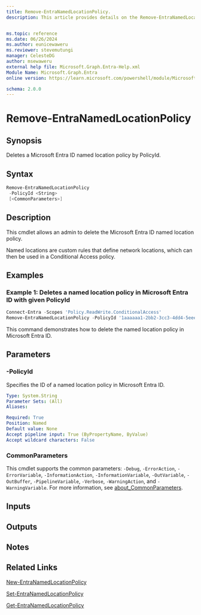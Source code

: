 ```yaml
---
title: Remove-EntraNamedLocationPolicy.
description: This article provides details on the Remove-EntraNamedLocationPolicy command.


ms.topic: reference
ms.date: 06/26/2024
ms.author: eunicewaweru
ms.reviewer: stevemutungi
manager: CelesteDG
author: msewaweru
external help file: Microsoft.Graph.Entra-Help.xml
Module Name: Microsoft.Graph.Entra
online version: https://learn.microsoft.com/powershell/module/Microsoft.Graph.Entra/Remove-EntraNamedLocationPolicy

schema: 2.0.0
---
```


# Remove-EntraNamedLocationPolicy

## Synopsis

Deletes a Microsoft Entra ID named location policy by PolicyId.

## Syntax

```powershell
Remove-EntraNamedLocationPolicy 
 -PolicyId <String> 
 [<CommonParameters>]
```

## Description

This cmdlet allows an admin to delete the Microsoft Entra ID named location policy.

Named locations are custom rules that define network locations, which can then be used in a Conditional Access policy.

## Examples

### Example 1: Deletes a named location policy in  Microsoft Entra ID with given PolicyId

```Powershell
Connect-Entra -Scopes 'Policy.ReadWrite.ConditionalAccess'
Remove-EntraNamedLocationPolicy -PolicyId '1aaaaaa1-2bb2-3cc3-4dd4-5eeeeeeeeee5'
```

This command demonstrates how to delete the named location policy in  Microsoft Entra ID.

## Parameters

### -PolicyId

Specifies the ID of a named location policy in Microsoft Entra ID.

```yaml
Type: System.String
Parameter Sets: (All)
Aliases:

Required: True
Position: Named
Default value: None
Accept pipeline input: True (ByPropertyName, ByValue)
Accept wildcard characters: False
```

### CommonParameters

This cmdlet supports the common parameters: `-Debug`, `-ErrorAction`, `-ErrorVariable`, `-InformationAction`, `-InformationVariable`, `-OutVariable`, `-OutBuffer`, `-PipelineVariable`, `-Verbose`, `-WarningAction`, and `-WarningVariable`. For more information, see [about_CommonParameters](https://go.microsoft.com/fwlink/?LinkID=113216).

## Inputs

## Outputs

## Notes

## Related Links

[New-EntraNamedLocationPolicy](New-EntraNamedLocationPolicy.md)

[Set-EntraNamedLocationPolicy](Set-EntraNamedLocationPolicy.md)

[Get-EntraNamedLocationPolicy](Get-EntraNamedLocationPolicy.md)
